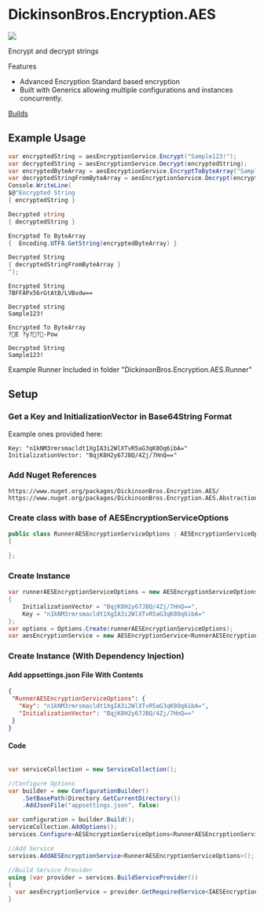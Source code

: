 # DickinsonBros.Encryption.AES

<a href="https://www.nuget.org/packages/DickinsonBros.Encryption.AES/">
    <img src="https://img.shields.io/nuget/v/DickinsonBros.Encryption.AES">
</a>

Encrypt and decrypt strings

Features
* Advanced Encryption Standard based encryption
* Built with Generics allowing multiple configurations and instances concurrently.

<a href="https://dev.azure.com/marksamdickinson/DickinsonBros/_build?definitionScope=%5CDickinsonBros.Encryption.AES">Builds</a>

<h2>Example Usage</h2>

```C#
var encryptedString = aesEncryptionService.Encrypt("Sample123!");
var decryptedString = aesEncryptionService.Decrypt(encryptedString);
var encryptedByteArray = aesEncryptionService.EncryptToByteArray("Sample123!");
var decryptedStringFromByteArray = aesEncryptionService.Decrypt(encryptedByteArray);
Console.WriteLine(
$@"Encrypted String
{ encryptedString }

Decrypted string
{ decryptedString }

Encrypted To ByteArray
{  Encoding.UTF8.GetString(encryptedByteArray) }

Decrypted String
{ decryptedStringFromByteArray }
");
```
    
    Encrypted String
    7BFFAPx56rGtAtB/LVBvdw==

    Decrypted string
    Sample123!

    Encrypted To ByteArray
    ?E ?y??-Pow

    Decrypted String
    Sample123!

Example Runner Included in folder "DickinsonBros.Encryption.AES.Runner"

<h2>Setup</h2>

<h3>Get a Key and InitializationVector in Base64String Format</h3>

Example ones provided here:

    Key: "n1kNM3rmrsmacldt1XgIA3i2WlXTvR5aG3qK8Oq6ibA="
    InitializationVector: "BqjK8H2y67JBQ/4Zj/7HnQ=="

<h3>Add Nuget References</h3>

    https://www.nuget.org/packages/DickinsonBros.Encryption.AES/
    https://www.nuget.org/packages/DickinsonBros.Encryption.AES.Abstractions

<h3>Create class with base of AESEncryptionServiceOptions</h3>

```c#
public class RunnerAESEncryptionServiceOptions : AESEncryptionServiceOptions
{

};
```
<h3>Create Instance</h3>

```c#
var runnerAESEncryptionServiceOptions = new AESEncryptionServiceOptions<RunnerAESEncryptionServiceOptions>
{
    InitializationVector = "BqjK8H2y67JBQ/4Zj/7HnQ==",
    Key = "n1kNM3rmrsmacldt1XgIA3i2WlXTvR5aG3qK8Oq6ibA="
};
var options = Options.Create(runnerAESEncryptionServiceOptions);
var aesEncryptionService = new AESEncryptionService<RunnerAESEncryptionServiceOptions>(options);

```

<h3>Create Instance (With Dependency Injection)</h3>

<h4>Add appsettings.json File With Contents</h4>

 ```json  
{
  "RunnerAESEncryptionServiceOptions": {
    "Key": "n1kNM3rmrsmacldt1XgIA3i2WlXTvR5aG3qK8Oq6ibA=",
    "InitializationVector": "BqjK8H2y67JBQ/4Zj/7HnQ=="
  }
}
 ```    
<h4>Code</h4>

```c#

var serviceCollection = new ServiceCollection();

//Configure Options
var builder = new ConfigurationBuilder()
    .SetBasePath(Directory.GetCurrentDirectory())
    .AddJsonFile("appsettings.json", false)

var configuration = builder.Build();
serviceCollection.AddOptions();
services.Configure<AESEncryptionServiceOptions<RunnerAESEncryptionServiceOptions>>(_configuration.GetSection(nameof(RunnerAESEncryptionServiceOptions)));

//Add Service
services.AddAESEncryptionService<RunnerAESEncryptionServiceOptions>();

//Build Service Provider 
using (var provider = services.BuildServiceProvider())
{
  var aesEncryptionService = provider.GetRequiredService<IAESEncryptionService<RunnerAESEncryptionServiceOptions>>();
}
```
